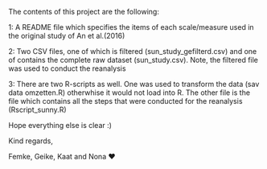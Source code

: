 The contents of this project are the following: 

 
  1: A README file which specifies the items of each scale/measure used in the original study of An et al.(2016) 


  2: Two CSV files, one of which is filtered (sun_study_gefilterd.csv) and one of contains the complete raw dataset (sun_study.csv). Note, the filtered file was used to conduct the reanalysis

  3: There are two R-scripts as well. One was used to transform the data (sav data omzetten.R) otherwhise it would not load into R. The other file is the file which contains
  all the steps that were conducted for the reanalysis (Rscript_sunny.R)

  Hope everything else is clear :) 

  Kind regards, 
  
  Femke, Geike, Kaat and Nona ❤️
